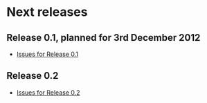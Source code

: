 # Next releases #
## Release 0.1, planned for 3rd December 2012 ##
  * [Issues for Release 0.1](http://code.google.com/a/eclipselabs.org/p/cdo-light/issues/list?q=label:Milestone-Release0.1)
## Release 0.2 ##
  * [Issues for Release 0.2](http://code.google.com/a/eclipselabs.org/p/cdo-light/issues/list?q=label:Milestone-Release0.2)